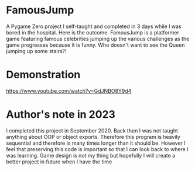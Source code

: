 # FamousJump
A Pygame Zero project I self-taught and completed in 3 days while I was bored in the hospital. Here is the outcome.
FamousJump is a platformer game featuring famous celebrities jumping up the various challenges as the game progresses because it is funny. Who doesn't want to see the Queen jumping up some stairs?!

# Demonstration
https://www.youtube.com/watch?v=GdJNBO8Y9d4

# Author's note in 2023
I completed this project in September 2020. Back then I was not taught anything about OOP or object exports. Therefore this program is heavily sequential and therefore is many times longer than it should be. However I feel that preserving this code is important so that I can look back to where I was learning. 
Game design is not my thing but hopefully I will create a better project in future when I have the time
